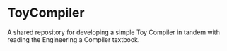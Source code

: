 # ToyCompiler
A shared repository for developing a simple Toy Compiler in tandem with reading the Engineering a Compiler textbook.
